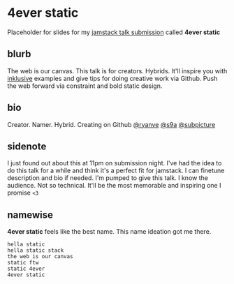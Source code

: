 # 4ever static
Placeholder for slides for my [jamstack talk submission](https://jamstackconf.com) called <b>4ever static</b>

## blurb

The web is our canvas. This talk is for creators. Hybrids. It'll inspire you with [inklusive](https://github.com/s9a/inklusive) examples and give tips for doing creative work via Github. Push the web forward via constraint and bold static design.

## bio

Creator. Namer. Hybrid. Creating on Github [@ryanve](https://github.com/ryanve) [@s9a](https://github.com/s9a) [@subpicture](https://github.com/subpicture)

## sidenote

I just found out about this at 11pm on submission night. I've had the idea to do this talk for a while and think it's a perfect fit for jamstack. I can finetune description and bio if needed. I'm pumped to give this talk. I know the audience. Not so technical. It'll be the most memorable and inspiring one I promise `<3`

## namewise
<b>4ever static</b> feels like the best name. This name ideation got me there.

```
hella static
hella static stack
the web is our canvas
static ftw
static 4ever
4ever static
```
